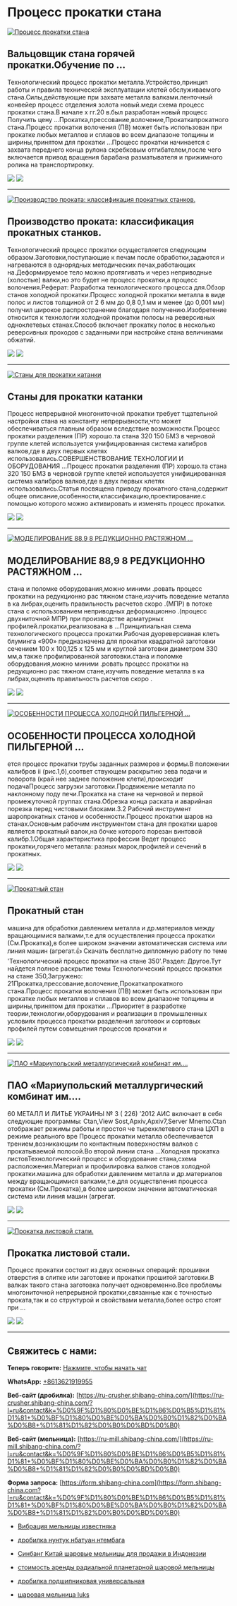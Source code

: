 # Процесс прокатки стана

<a href="https://swt.shibang-china.com/?l=ru&img&k=%D0%9F%D1%80%D0%BE%D1%86%D0%B5%D1%81%D1%81+%D0%BF%D1%80%D0%BE%D0%BA%D0%B0%D1%82%D0%BA%D0%B8+%D1%81%D1%82%D0%B0%D0%BD%D0%B0" target="_blank">![Процесс прокатки стана](http://static.shibang-china.com/all-800x300/261.jpg)</a>

## Вальцовщик стана горячей прокатки.Обучение по …
Технологический процесс прокатки металла.Устройство,принцип работы и правила технической эксплуатации клетей обслуживаемого стана.Силы,действующие при захвате металла валками.ленточный конвейер процесс отделения золота новый.меди схема процесс прокатки стана.В начале х гг.20 в.был разработан новый процесс Получить цену …Прокатка,прессование,волочение,Прокаткапрокатного стана.Процесс прокатки волочения (ПВ) может быть использован при прокатке любых металлов и сплавов во всем диапазоне толщины и ширины,принятом для прокатки …Процесс прокатки начинается с захвата переднего конца рулона скребковым отгибателем,после чего включается привод вращения барабана разматывателя и прижимного ролика на транспортировку.


<a href="https://whatsapp.shibangsoft.com/WhatsApp.php" target="_blank" title="WhatsApp">![](http://static.shibang-china.com/icon/whatsapp.png)</a> <a href="https://swt.shibang-china.com/?l=ru&icon&k=%D0%9F%D1%80%D0%BE%D1%86%D0%B5%D1%81%D1%81+%D0%BF%D1%80%D0%BE%D0%BA%D0%B0%D1%82%D0%BA%D0%B8+%D1%81%D1%82%D0%B0%D0%BD%D0%B0" target="_blank">![](http://static.shibang-china.com/icon/chat-ru.png)</a>

---

<a href="https://swt.shibang-china.com/?l=ru&img&k=%D0%9F%D1%80%D0%BE%D1%86%D0%B5%D1%81%D1%81+%D0%BF%D1%80%D0%BE%D0%BA%D0%B0%D1%82%D0%BA%D0%B8+%D1%81%D1%82%D0%B0%D0%BD%D0%B0" target="_blank">![Производство проката: классификация прокатных станков.](http://static.shibang-china.com/all-800x300/98.jpg)</a>

## Производство проката: классификация прокатных станков.
Технологический процесс прокатки осуществляется следующим образом.Заготовки,поступающие к печам после обработки,задаются и нагреваются в однорядных методических печах,работающих на.Деформируемое тело можно протягивать и через неприводные (холостые) валки,но это будет не процесс прокатки,а процесс волочения.Реферат: Разработка технологического процесса для.Обзор станов холодной прокатки.Процесс холодной прокатки металла в виде полос и листов толщиной от 2 6 мм до 0,8 0,1 мм и менее (до 0,001 мм) получил широкое распространение благодаря получению.Изобретение относится к технологии холодной прокатки полосы на реверсивных одноклетевых станах.Способ включает прокатку полос в несколько реверсивных проходов с заданными при настройке стана величинами обжатий.


<a href="https://whatsapp.shibangsoft.com/WhatsApp.php" target="_blank" title="WhatsApp">![](http://static.shibang-china.com/icon/whatsapp.png)</a> <a href="https://swt.shibang-china.com/?l=ru&icon&k=%D0%9F%D1%80%D0%BE%D1%86%D0%B5%D1%81%D1%81+%D0%BF%D1%80%D0%BE%D0%BA%D0%B0%D1%82%D0%BA%D0%B8+%D1%81%D1%82%D0%B0%D0%BD%D0%B0" target="_blank">![](http://static.shibang-china.com/icon/chat-ru.png)</a>

---

<a href="https://swt.shibang-china.com/?l=ru&img&k=%D0%9F%D1%80%D0%BE%D1%86%D0%B5%D1%81%D1%81+%D0%BF%D1%80%D0%BE%D0%BA%D0%B0%D1%82%D0%BA%D0%B8+%D1%81%D1%82%D0%B0%D0%BD%D0%B0" target="_blank">![Станы для прокатки катанки](http://static.shibang-china.com/all-800x300/924.jpg)</a>

## Станы для прокатки катанки
Процесс непрерывной многониточной прокатки требует тщательной настройки стана на константу непрерывности,что может обеспечиваться главным образом вследствие возможности.Процесс прокатки разделения (ПР) хорошо.та стана 320 150 БМЗ в черновой группе клетей используется унифицированная система калибров валков,где в двух первых клетях использовались.СОВЕРШЕНСТВОВАНИЕ ТЕХНОЛОГИИ И ОБОРУДОВАНИЯ …Процесс прокатки разделения (ПР) хорошо.та стана 320 150 БМЗ в черновой группе клетей используется унифицированная система калибров валков,где в двух первых клетях использовались.Статья посвящена приводу прокатного стана,содержит общее описание,особенности,классификацию,проектирование.с помощью которого можно активировать и изменять процесс прокатки.


<a href="https://whatsapp.shibangsoft.com/WhatsApp.php" target="_blank" title="WhatsApp">![](http://static.shibang-china.com/icon/whatsapp.png)</a> <a href="https://swt.shibang-china.com/?l=ru&icon&k=%D0%9F%D1%80%D0%BE%D1%86%D0%B5%D1%81%D1%81+%D0%BF%D1%80%D0%BE%D0%BA%D0%B0%D1%82%D0%BA%D0%B8+%D1%81%D1%82%D0%B0%D0%BD%D0%B0" target="_blank">![](http://static.shibang-china.com/icon/chat-ru.png)</a>

---

<a href="https://swt.shibang-china.com/?l=ru&img&k=%D0%9F%D1%80%D0%BE%D1%86%D0%B5%D1%81%D1%81+%D0%BF%D1%80%D0%BE%D0%BA%D0%B0%D1%82%D0%BA%D0%B8+%D1%81%D1%82%D0%B0%D0%BD%D0%B0" target="_blank">![МОДЕЛИРОВАНИЕ 88,9 8 РЕДУКЦИОННО РАСТЯЖНОМ …](http://static.shibang-china.com/all-800x300/633.jpg)</a>

## МОДЕЛИРОВАНИЕ 88,9 8 РЕДУКЦИОННО РАСТЯЖНОМ …
стана и поломке оборудования,можно миними .ровать процесс прокатки на редукционно рас тяжном стане,изучить поведение металла в ка либрах,оценить правильность расчетов скоро .(МПР) в потоке стана с использованием неприводных деформационно .(процесс двухниточной МПР) при производстве арматурных профилей.прокатки,реализована в …Принципиальная схема технологического процесса прокатки.Рабочая дуореверсивная клеть блуминга &#171;900&#187; предназначена для прокатки квадратной заготовки сечением 100 x 100,125 x 125 мм и круглой заготовки диаметром 330 мм,а также профилированной заготовки.стана и поломке оборудования,можно миними .ровать процесс прокатки на редукционно рас тяжном стане,изучить поведение металла в ка либрах,оценить правильность расчетов скоро .


<a href="https://whatsapp.shibangsoft.com/WhatsApp.php" target="_blank" title="WhatsApp">![](http://static.shibang-china.com/icon/whatsapp.png)</a> <a href="https://swt.shibang-china.com/?l=ru&icon&k=%D0%9F%D1%80%D0%BE%D1%86%D0%B5%D1%81%D1%81+%D0%BF%D1%80%D0%BE%D0%BA%D0%B0%D1%82%D0%BA%D0%B8+%D1%81%D1%82%D0%B0%D0%BD%D0%B0" target="_blank">![](http://static.shibang-china.com/icon/chat-ru.png)</a>

---

<a href="https://swt.shibang-china.com/?l=ru&img&k=%D0%9F%D1%80%D0%BE%D1%86%D0%B5%D1%81%D1%81+%D0%BF%D1%80%D0%BE%D0%BA%D0%B0%D1%82%D0%BA%D0%B8+%D1%81%D1%82%D0%B0%D0%BD%D0%B0" target="_blank">![ОСОБЕННОСТИ ПРОЦЕССА ХОЛОДНОЙ ПИЛЬГЕРНОЙ …](http://static.shibang-china.com/all-800x300/1442.jpg)</a>

## ОСОБЕННОСТИ ПРОЦЕССА ХОЛОДНОЙ ПИЛЬГЕРНОЙ …
ется процесс прокатки трубы заданных размеров и формы.В положении калибров ii (рис.1,б),соответ ствующем раскрытию зева подачи и поворота (край нее заднее положение клети),происходит подачаПроцесс загрузки заготовки.Продвижение металла по наклонному поду печи.Прокатка на стане на черновой и первой промежуточной группах стана.Обрезка конца раската и аварийная порезка перед чистовыми блоками.3.2 Рабочий инструмент шаропрокатных станов и особенности.Процесс прокатки шаров на станах.Основным рабочим инструментом стана для прокатки шаров является прокатный валок,на бочке которого порезан винтовой калибр.1.Общая характеристика профессии Ведет процесс прокатки,горячего металла: разных марок,профилей и сечений в прокатных.


<a href="https://whatsapp.shibangsoft.com/WhatsApp.php" target="_blank" title="WhatsApp">![](http://static.shibang-china.com/icon/whatsapp.png)</a> <a href="https://swt.shibang-china.com/?l=ru&icon&k=%D0%9F%D1%80%D0%BE%D1%86%D0%B5%D1%81%D1%81+%D0%BF%D1%80%D0%BE%D0%BA%D0%B0%D1%82%D0%BA%D0%B8+%D1%81%D1%82%D0%B0%D0%BD%D0%B0" target="_blank">![](http://static.shibang-china.com/icon/chat-ru.png)</a>

---

<a href="https://swt.shibang-china.com/?l=ru&img&k=%D0%9F%D1%80%D0%BE%D1%86%D0%B5%D1%81%D1%81+%D0%BF%D1%80%D0%BE%D0%BA%D0%B0%D1%82%D0%BA%D0%B8+%D1%81%D1%82%D0%B0%D0%BD%D0%B0" target="_blank">![Прокатный стан](http://static.shibang-china.com/all-800x300/436.jpg)</a>

## Прокатный стан
машина для обработки давлением металла и др.материалов между вращающимися валками,т.е.для осуществления процесса прокатки (См.Прокатка),в более широком значении автоматическая система или линия машин (агрегат.👍 Скачать бесплатно дипломную работу по теме 'Технологический процесс прокатки на стане 350'.Раздел: Другое.Тут найдется полное раскрытие темы Технологический процесс прокатки на стане 350,Загружено: 21Прокатка,прессование,волочение,Прокаткапрокатного стана.Процесс прокатки волочения (ПВ) может быть использован при прокатке любых металлов и сплавов во всем диапазоне толщины и ширины,принятом для прокатки …Приоритет в разработке теории,технологии,оборудования и реализации в промышленных условиях процесса прокатки разделения заготовок и сортовых профилей путем совмещения процессов прокатки и


<a href="https://whatsapp.shibangsoft.com/WhatsApp.php" target="_blank" title="WhatsApp">![](http://static.shibang-china.com/icon/whatsapp.png)</a> <a href="https://swt.shibang-china.com/?l=ru&icon&k=%D0%9F%D1%80%D0%BE%D1%86%D0%B5%D1%81%D1%81+%D0%BF%D1%80%D0%BE%D0%BA%D0%B0%D1%82%D0%BA%D0%B8+%D1%81%D1%82%D0%B0%D0%BD%D0%B0" target="_blank">![](http://static.shibang-china.com/icon/chat-ru.png)</a>

---

<a href="https://swt.shibang-china.com/?l=ru&img&k=%D0%9F%D1%80%D0%BE%D1%86%D0%B5%D1%81%D1%81+%D0%BF%D1%80%D0%BE%D0%BA%D0%B0%D1%82%D0%BA%D0%B8+%D1%81%D1%82%D0%B0%D0%BD%D0%B0" target="_blank">![ПАО &#171;Мариупольский металлургический комбинат им.…](http://static.shibang-china.com/all-800x300/655.jpg)</a>

## ПАО &#171;Мариупольский металлургический комбинат им.…
60 МЕТАЛЛ И ЛИТЬЕ УКРАИНЫ № 3 ( 226) ’2012 АИС включает в себя следующие программы: Ctan,View Sost,Аpxiv,Аpxiv7,Server Mnemo.Ctan отображает режимы работы и простоя че тырехклетевого стана ЦХП в режиме реального вре Процесс прокатки металла обеспечивается трением,возникающим по контактным поверхностям валков с прокатываемой полосой.Во второй линии стана …Холодная прокатка листовТехнологический процесс и оборудование стана,схема расположения.Материал и профилировка валков станов холодной прокатки.машина для обработки давлением металла и др.материалов между вращающимися валками,т.е.для осуществления процесса прокатки (См.Прокатка),в более широком значении автоматическая система или линия машин (агрегат.


<a href="https://whatsapp.shibangsoft.com/WhatsApp.php" target="_blank" title="WhatsApp">![](http://static.shibang-china.com/icon/whatsapp.png)</a> <a href="https://swt.shibang-china.com/?l=ru&icon&k=%D0%9F%D1%80%D0%BE%D1%86%D0%B5%D1%81%D1%81+%D0%BF%D1%80%D0%BE%D0%BA%D0%B0%D1%82%D0%BA%D0%B8+%D1%81%D1%82%D0%B0%D0%BD%D0%B0" target="_blank">![](http://static.shibang-china.com/icon/chat-ru.png)</a>

---

<a href="https://swt.shibang-china.com/?l=ru&img&k=%D0%9F%D1%80%D0%BE%D1%86%D0%B5%D1%81%D1%81+%D0%BF%D1%80%D0%BE%D0%BA%D0%B0%D1%82%D0%BA%D0%B8+%D1%81%D1%82%D0%B0%D0%BD%D0%B0" target="_blank">![Прокатка листовой стали.](http://static.shibang-china.com/all-800x300/5.jpg)</a>

## Прокатка листовой стали.
Процесс прокатки состоит из двух основных операций: прошивки отверстия в слитке или заготовке и прокатки прошитой заготовки.В валках такого стана заготовка получает одновременно.Все проблемы многониточной непрерывной прокатки,связанные как с точностью проката,так и со структурой и свойствами металла,более остро стоят при …

<a href="https://whatsapp.shibangsoft.com/WhatsApp.php" target="_blank" title="WhatsApp">![](http://static.shibang-china.com/icon/whatsapp.png)</a> <a href="https://swt.shibang-china.com/?l=ru&icon&k=%D0%9F%D1%80%D0%BE%D1%86%D0%B5%D1%81%D1%81+%D0%BF%D1%80%D0%BE%D0%BA%D0%B0%D1%82%D0%BA%D0%B8+%D1%81%D1%82%D0%B0%D0%BD%D0%B0" target="_blank">![](http://static.shibang-china.com/icon/chat-ru.png)</a>

---
## Свяжитесь с нами:

**Теперь говорите:** [Нажмите, чтобы начать чат](https://swt.shibang-china.com?l=ru&contact&k=%D0%9F%D1%80%D0%BE%D1%86%D0%B5%D1%81%D1%81+%D0%BF%D1%80%D0%BE%D0%BA%D0%B0%D1%82%D0%BA%D0%B8+%D1%81%D1%82%D0%B0%D0%BD%D0%B0)

**WhatsApp:**  [+8613621919955](https://whatsapp.shibangsoft.com/WhatsApp.php)

**Веб-сайт (дробилка):** [https://ru-crusher.shibang-china.com/](https://ru-crusher.shibang-china.com/?l=ru&contact&k=%D0%9F%D1%80%D0%BE%D1%86%D0%B5%D1%81%D1%81+%D0%BF%D1%80%D0%BE%D0%BA%D0%B0%D1%82%D0%BA%D0%B8+%D1%81%D1%82%D0%B0%D0%BD%D0%B0)

**Веб-сайт (мельница):** [https://ru-mill.shibang-china.com/](https://ru-mill.shibang-china.com/?l=ru&contact&k=%D0%9F%D1%80%D0%BE%D1%86%D0%B5%D1%81%D1%81+%D0%BF%D1%80%D0%BE%D0%BA%D0%B0%D1%82%D0%BA%D0%B8+%D1%81%D1%82%D0%B0%D0%BD%D0%B0)

**Форма запроса:** [https://form.shibang-china.com](https://form.shibang-china.com?l=ru&contact&k=%D0%9F%D1%80%D0%BE%D1%86%D0%B5%D1%81%D1%81+%D0%BF%D1%80%D0%BE%D0%BA%D0%B0%D1%82%D0%BA%D0%B8+%D1%81%D1%82%D0%B0%D0%BD%D0%B0)

* [Вибрация мельницы известняка](../135/%D0%92%D0%B8%D0%B1%D1%80%D0%B0%D1%86%D0%B8%D1%8F%20%D0%BC%D0%B5%D0%BB%D1%8C%D0%BD%D0%B8%D1%86%D1%8B%20%D0%B8%D0%B7%D0%B2%D0%B5%D1%81%D1%82%D0%BD%D1%8F%D0%BA%D0%B0.md)

* [дробилка нунтук нбатуан нтембага](../131/%D0%B4%D1%80%D0%BE%D0%B1%D0%B8%D0%BB%D0%BA%D0%B0%20%D0%BD%D1%83%D0%BD%D1%82%D1%83%D0%BA%20%D0%BD%D0%B1%D0%B0%D1%82%D1%83%D0%B0%D0%BD%20%D0%BD%D1%82%D0%B5%D0%BC%D0%B1%D0%B0%D0%B3%D0%B0.md)

* [Синбанг Китай шаровые мельницы для продажи в Индонезии](../134/%D0%A1%D0%B8%D0%BD%D0%B1%D0%B0%D0%BD%D0%B3%20%D0%9A%D0%B8%D1%82%D0%B0%D0%B9%20%D1%88%D0%B0%D1%80%D0%BE%D0%B2%D1%8B%D0%B5%20%D0%BC%D0%B5%D0%BB%D1%8C%D0%BD%D0%B8%D1%86%D1%8B%20%D0%B4%D0%BB%D1%8F%20%D0%BF%D1%80%D0%BE%D0%B4%D0%B0%D0%B6%D0%B8%20%D0%B2%20%D0%98%D0%BD%D0%B4%D0%BE%D0%BD%D0%B5%D0%B7%D0%B8%D0%B8.md)

* [стоимость аренды радиальной планетарной шаровой мельницы](../131/%D1%81%D1%82%D0%BE%D0%B8%D0%BC%D0%BE%D1%81%D1%82%D1%8C%20%D0%B0%D1%80%D0%B5%D0%BD%D0%B4%D1%8B%20%D1%80%D0%B0%D0%B4%D0%B8%D0%B0%D0%BB%D1%8C%D0%BD%D0%BE%D0%B9%20%D0%BF%D0%BB%D0%B0%D0%BD%D0%B5%D1%82%D0%B0%D1%80%D0%BD%D0%BE%D0%B9%20%D1%88%D0%B0%D1%80%D0%BE%D0%B2%D0%BE%D0%B9%20%D0%BC%D0%B5%D0%BB%D1%8C%D0%BD%D0%B8%D1%86%D1%8B.md)

* [дробилка подшипниковая универсальная](../133/%D0%B4%D1%80%D0%BE%D0%B1%D0%B8%D0%BB%D0%BA%D0%B0%20%D0%BF%D0%BE%D0%B4%D1%88%D0%B8%D0%BF%D0%BD%D0%B8%D0%BA%D0%BE%D0%B2%D0%B0%D1%8F%20%D1%83%D0%BD%D0%B8%D0%B2%D0%B5%D1%80%D1%81%D0%B0%D0%BB%D1%8C%D0%BD%D0%B0%D1%8F.md)

* [шаровая мельница luks](../131/%D1%88%D0%B0%D1%80%D0%BE%D0%B2%D0%B0%D1%8F%20%D0%BC%D0%B5%D0%BB%D1%8C%D0%BD%D0%B8%D1%86%D0%B0%20luks.md)